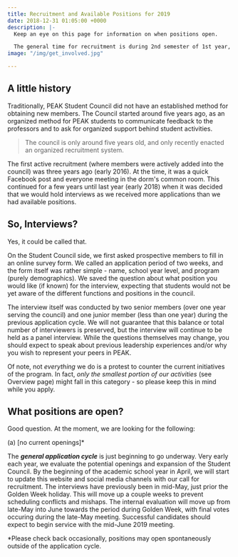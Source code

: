 ```yaml
---
title: Recruitment and Available Positions for 2019
date: 2018-12-31 01:05:00 +0000
description: |-
  Keep an eye on this page for information on when positions open.

  The general time for recruitment is during 2nd semester of 1st year, though some exceptions may be made for exceptional candidates.
image: "/img/get_involved.jpg"

---
```

## A little history

Traditionally, PEAK Student Council did not have an established method for obtaining new members. The Council started around five years ago, as an organized method for PEAK students to communicate feedback to the professors and to ask for organized support behind student activities. 

> The council is only around five years old, and only recently enacted an organized recruitment system.

The first active recruitment (where members were actively added into the council) was three years ago (early 2016). At the time, it was a quick Facebook post and everyone meeting in the dorm's common room. This continued for a few years until last year (early 2018) when it was decided that we would hold interviews as we received more applications than we had available positions. 

## So, Interviews?

Yes, it could be called that.

On the Student Council side, we first asked prospective members to fill in an online survey form. We called an application period of two weeks, and the form itself was rather simple - name, school year level, and  program (purely demographics). We saved the question about what position you would like (if known) for the interview, expecting that students would not be yet aware of the different functions and positions in the council.

The interview itself was conducted by two senior members (over one year serving the council) and one junior member (less than one year) during the previous application cycle. We will not guarantee that this balance or total number of interviewers is preserved, but the interview will continue to be held as a panel interview. While the questions themselves may change, you should expect to speak about previous leadership experiences and/or why you wish to represent your peers in PEAK.

Of note, not _everything_ we do is a protest to counter the current initiatives of the program. In fact, _only the smallest portion of our activities_ (see Overview page) might fall in this category - so please keep this in mind while you apply.

## What positions are open?

Good question. At the moment, we are looking for the following:

(a) \[no current openings\]*

The **_general application cycle_** is just beginning to go underway. Very early each year, we evaluate the potential openings and expansion of the Student Council. By the beginning of the academic school year in April, we will start to update this website and social media channels with our call for recruitment. The interviews have previously been in mid-May, just prior the Golden Week holiday. This will move up a couple weeks to prevent scheduling conflicts and mishaps. The internal evaluation will move up from late-May into June towards the period during Golden Week, with final votes occuring during the late-May meeting. Successful candidates should expect to begin service with the mid-June 2019 meeting.

\*Please check back occasionally, positions may open spontaneously outside of the application cycle.